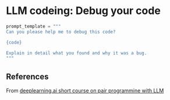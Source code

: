 # LLM codeing: Debug your code

```python
prompt_template = """
Can you please help me to debug this code?

{code}

Explain in detail what you found and why it was a bug.
"""
```

## References
From [deeplearning.ai short course on pair programmine with LLM](https://learn.deeplearning.ai/pair-programming-llm)


